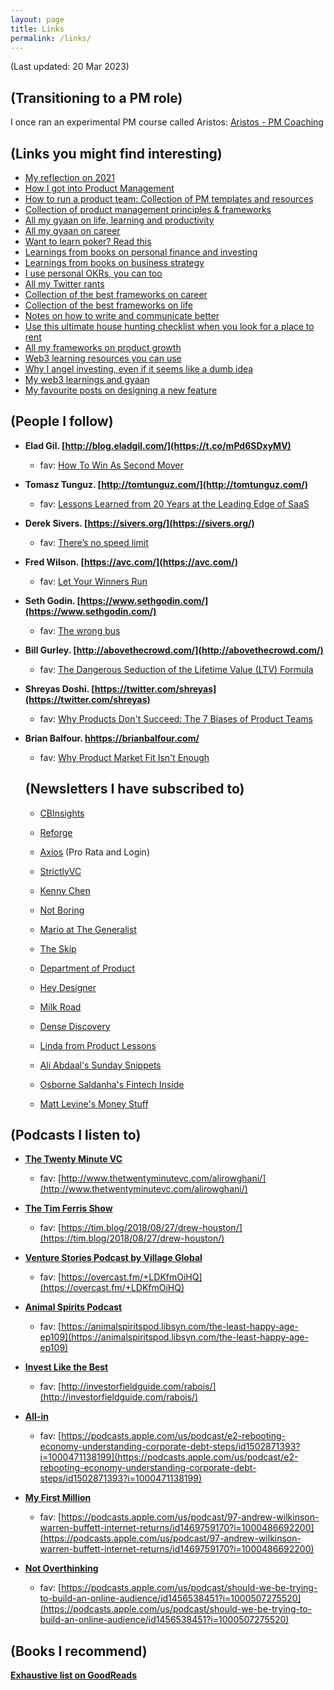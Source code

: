 ```yaml
---
layout: page
title: Links
permalink: /links/
---
```

(Last updated: 20 Mar 2023)

## (Transitioning to a PM role)

I once ran an experimental PM course called Aristos: [Aristos - PM Coaching](https://manassaloi.com/2020/01/21/aristos-pm-coaching.html)

## (Links you might find interesting)

- [My reflection on 2021](https://manassaloi.com/2021/12/30/year-retrospective-2021.html)
- [How I got into Product Management](https://manassaloi.com/2018/03/30/how-i-became-pm.html)
- [How to run a product team: Collection of PM templates and resources](https://manassaloi.com/2020/03/23/running-product-team.html)
- [Collection of product management principles & frameworks](https://manassaloi.com/2020/03/05/pm-frameworks.html)
- [All my gyaan on life, learning and productivity](https://manassaloi.com/2020/05/18/learning-master.html)
- [All my gyaan on career](https://manassaloi.com/2020/04/12/master-post-career-gyan.html)
- [Want to learn poker? Read this](https://manassaloi.com/2020/04/07/learning-poker.html)
- [Learnings from books on personal finance and investing](https://manassaloi.com/2019/08/26/learn-personal-finance-investing.html)
- [Learnings from books on business strategy](https://manassaloi.com/2019/08/27/learn-business-strategy.html)
- [I use personal OKRs, you can too](https://manassaloi.com/2020/01/15/personal-OKRs-2020.html)
- [All my Twitter rants](https://manassaloi.com/2021/11/20/master-twitter.html)
- [Collection of the best frameworks on career](https://manassaloi.com/2020/01/25/career-frameworks.html)
- [Collection of the best frameworks on life](https://manassaloi.com/2020/01/26/personal-life-frameworks.html)
- [Notes on how to write and communicate better](https://manassaloi.com/2020/05/19/master-communication-writing.html)
- [Use this ultimate house hunting checklist when you look for a place to rent](https://manassaloi.com/2021/01/03/ultimate-house-hunting.html)
- [All my frameworks on product growth](https://manassaloi.com/2021/09/25/think-growth.html)
- [Web3 learning resources you can use](https://manassaloi.com/2021/11/21/crypto-learning-list.html)
- [Why I angel investing, even if it seems like a dumb idea](https://manassaloi.com/2022/02/06/angel-investing.html)
- [My web3 learnings and gyaan](https://manassaloi.com/2021/11/21/master-crypto.html)
- [My favourite posts on designing a new feature](https://manassaloi.com/2020/01/06/product-design-links.html)

## (People I follow)

- **Elad Gil. [http://blog.eladgil.com/](https://t.co/mPd6SDxyMV)**
  - fav: [How To Win As Second Mover](http://blog.eladgil.com/2012/10/how-to-win-as-second-mover.html)

- **Tomasz Tunguz. [http://tomtunguz.com/](http://tomtunguz.com/)**
  - fav: [Lessons Learned from 20 Years at the Leading Edge of SaaS](http://tomtunguz.com/lessons-learned-from-twenty-years-at-the-leading-edge-of-saas/)

- **Derek Sivers. [https://sivers.org/](https://sivers.org/)**
  - fav: [There’s no speed limit](https://sivers.org/kimo)

- **Fred Wilson. [https://avc.com/](https://avc.com/)**
  - fav: [Let Your Winners Run](https://avc.com/2012/02/let-your-winners-run/)

- **Seth Godin. [https://www.sethgodin.com/](https://www.sethgodin.com/)**
  - fav: [The wrong bus](https://seths.blog/2018/08/the-wrong-bus/)

- **Bill Gurley. [http://abovethecrowd.com/](http://abovethecrowd.com/)**
  - fav: [The Dangerous Seduction of the Lifetime Value (LTV) Formula](http://abovethecrowd.com/2012/09/04/the-dangerous-seduction-of-the-lifetime-value-ltv-formula/)

- **Shreyas Doshi. [https://twitter.com/shreyas](https://twitter.com/shreyas)**
  - fav: [Why Products Don't Succeed: The 7 Biases of Product Teams](https://www.linkedin.com/pulse/why-products-dont-succeed-7-biases-product-teams-shreyas-doshi/)

- **Brian Balfour. [hhttps://brianbalfour.com/](https://brianbalfour.com/)**
  - fav: [Why Product Market Fit Isn't Enough](https://brianbalfour.com/essays/product-market-fit-isnt-enough)

  ## (Newsletters I have subscribed to)

  - [CBInsights](https://www.cbinsights.com/newsletter)

  - [Reforge](https://www.reforge.com/blog/)

  - [Axios](https://www.axios.com/newsletters) (Pro Rata and Login)

  - [StrictlyVC](https://www.strictlyvc.com/)

  - [Kenny Chen](https://uxdesignweekly.com/)

  - [Not Boring](notboring@substack.com)

  - [Mario at The Generalist](https://thegeneralist.substack.com/)

  - [The Skip](theskip@substack.com)

  - [Department of Product](https://www.departmentofproduct.com/newsletter/)

  - [Hey Designer](https://heydesigner.com/)

  - [Milk Road](https://www.milkroad.com/)

  - [Dense Discovery](https://www.densediscovery.com/)

  - [Linda from Product Lessons](https://productlessons.substack.com/)

  - [Ali Abdaal's Sunday Snippets](https://aliabdaal.com/newsletter/)

  - [Osborne Saldanha's Fintech Inside](https://fintechinside.substack.com/)

  - [Matt Levine's Money Stuff](https://www.bloomberg.com/opinion/authors/ARbTQlRLRjE/matthew-s-levine)


## (Podcasts I listen to)

- **[The Twenty Minute VC](http://www.thetwentyminutevc.com/)**
  - fav: [http://www.thetwentyminutevc.com/alirowghani/](http://www.thetwentyminutevc.com/alirowghani/)

- **[The Tim Ferris Show](https://tim.blog/podcast/)**
  - fav: [https://tim.blog/2018/08/27/drew-houston/](https://tim.blog/2018/08/27/drew-houston/)

- **[Venture Stories Podcast by Village Global](https://www.villageglobal.vc/podcast/)**
  - fav: [https://overcast.fm/+LDKfmOiHQ](https://overcast.fm/+LDKfmOiHQ)

- **[Animal Spirits Podcast](https://animalspiritspod.libsyn.com/)**
  - fav: [https://animalspiritspod.libsyn.com/the-least-happy-age-ep109](https://animalspiritspod.libsyn.com/the-least-happy-age-ep109)

- **[Invest Like the Best](http://investorfieldguide.com/podcast/)**
  - fav: [http://investorfieldguide.com/rabois/](http://investorfieldguide.com/rabois/)

- **[All-in](https://podcasts.apple.com/us/podcast/all-in-with-chamath-jason-sacks-friedberg/id1502871393)**
  - fav: [https://podcasts.apple.com/us/podcast/e2-rebooting-economy-understanding-corporate-debt-steps/id1502871393?i=1000471138199](https://podcasts.apple.com/us/podcast/e2-rebooting-economy-understanding-corporate-debt-steps/id1502871393?i=1000471138199)

- **[My First Million](https://podcasts.apple.com/us/podcast/my-first-million/id1469759170)**
  - fav: [https://podcasts.apple.com/us/podcast/97-andrew-wilkinson-warren-buffett-internet-returns/id1469759170?i=1000486692200](https://podcasts.apple.com/us/podcast/97-andrew-wilkinson-warren-buffett-internet-returns/id1469759170?i=1000486692200)

- **[Not Overthinkin‪g‬](https://podcasts.apple.com/us/podcast/not-overthinking/id1456538451)**
  - fav: [https://podcasts.apple.com/us/podcast/should-we-be-trying-to-build-an-online-audience/id1456538451?i=1000507275520](https://podcasts.apple.com/us/podcast/should-we-be-trying-to-build-an-online-audience/id1456538451?i=1000507275520)



## (Books I recommend)

**[Exhaustive list on GoodReads](https://www.goodreads.com/user/show/9698257-manas-saloi)**
